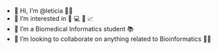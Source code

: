 - 👋 Hi, I’m @leticia 👩‍🦰
- 👀 I’m interested in 🍟 💻 🧬 📈
- 🌱 I’m a Biomedical Informatics student 📚
- 💞️ I’m looking to collaborate on anything related to Bioinformatics 👩‍💻

<!---
leticia/leticia is a ✨ special ✨ repository because its `README.md` (this file) appears on your GitHub profile.
You can click the Preview link to take a look at your changes.
--->
